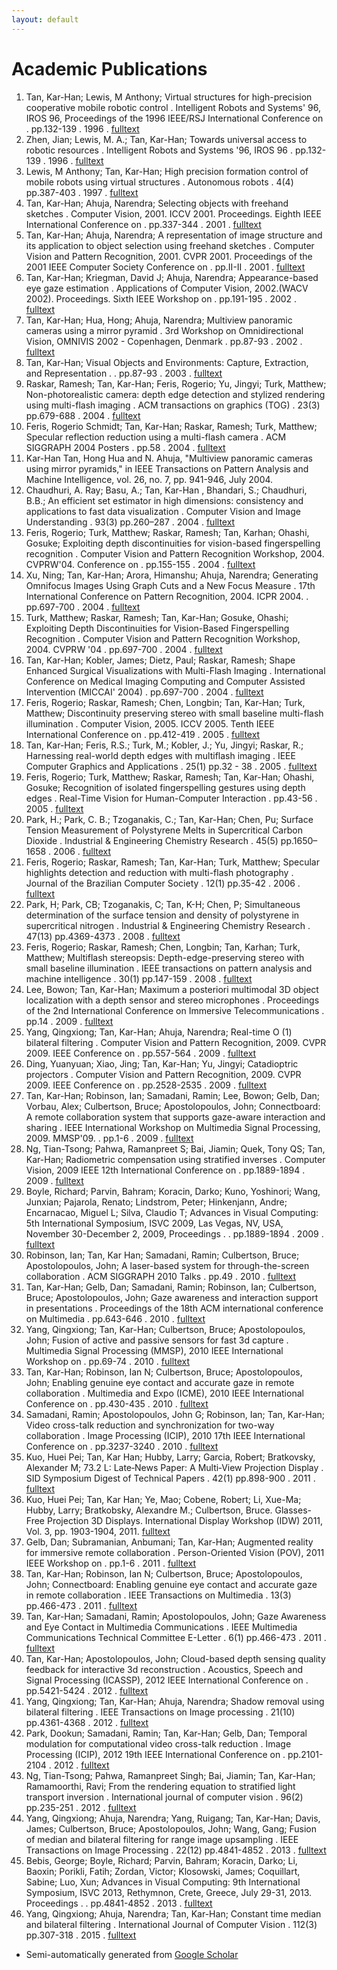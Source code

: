 ```yaml
---
layout: default
---
```


# Academic Publications

1.  Tan, Kar-Han; Lewis, M Anthony;  Virtual structures for high-precision cooperative mobile robotic control . Intelligent Robots and Systems' 96, IROS 96, Proceedings of the 1996 IEEE/RSJ International Conference on .  pp.132-139 . 1996 . [fulltext](/Publications/KarHanTan1996Virtual.pdf)
1.  Zhen, Jian; Lewis, M. A.; Tan, Kar-Han;  Towards universal access to robotic resources . Intelligent Robots and Systems '96, IROS 96 .  pp.132-139 . 1996 . [fulltext](/Publications/KarHanTan1996Towards.pdf)
1.  Lewis, M Anthony; Tan, Kar-Han;  High precision formation control of mobile robots using virtual structures . Autonomous robots . 4(4) pp.387-403 . 1997 . [fulltext](/Publications/KarHanTan1997High.pdf)
1.  Tan, Kar-Han; Ahuja, Narendra;  Selecting objects with freehand sketches . Computer Vision, 2001. ICCV 2001. Proceedings. Eighth IEEE International Conference on .  pp.337-344 . 2001 . [fulltext](/Publications/KarHanTan2001Selecting.pdf)
1.  Tan, Kar-Han; Ahuja, Narendra;  A representation of image structure and its application to object selection using freehand sketches . Computer Vision and Pattern Recognition, 2001. CVPR 2001. Proceedings of the 2001 IEEE Computer Society Conference on .  pp.II-II . 2001 . [fulltext](/Publications/KarHanTan2001A.pdf)
1.  Tan, Kar-Han; Kriegman, David J; Ahuja, Narendra;  Appearance-based eye gaze estimation . Applications of Computer Vision, 2002.(WACV 2002). Proceedings. Sixth IEEE Workshop on .  pp.191-195 . 2002 . [fulltext](/Publications/KarHanTan2002Appearance-based.pdf)
1.  Tan, Kar-Han; Hua, Hong; Ahuja, Narendra;  Multiview panoramic cameras using a mirror pyramid . 3rd Workshop on Omnidirectional Vision, OMNIVIS 2002 - Copenhagen, Denmark .  pp.87-93 . 2002 . [fulltext](/Publications/KarHanTan2002Multiview.pdf)
1.  Tan, Kar-Han;  Visual Objects and Environments: Capture, Extraction, and Representation .  .  pp.87-93 . 2003 . [fulltext](/Publications/KarHanTan2003Visual.pdf)
1.  Raskar, Ramesh; Tan, Kar-Han; Feris, Rogerio; Yu, Jingyi; Turk, Matthew;  Non-photorealistic camera: depth edge detection and stylized rendering using multi-flash imaging . ACM transactions on graphics (TOG) . 23(3) pp.679-688 . 2004 . [fulltext](/Publications/KarHanTan2004Non-photorealistic.pdf)
1.  Feris, Rogerio Schmidt; Tan, Kar-Han; Raskar, Ramesh; Turk, Matthew;  Specular reflection reduction using a multi-flash camera . ACM SIGGRAPH 2004 Posters .  pp.58 . 2004 . [fulltext](/Publications/KarHanTan2004Specular.pdf)
1. Kar-Han Tan, Hong Hua and N. Ahuja, "Multiview panoramic cameras using mirror pyramids," in IEEE Transactions on Pattern Analysis and Machine Intelligence, vol. 26, no. 7, pp. 941-946, July 2004.
1.  Chaudhuri, A. Ray; Basu, A.; Tan, Kar-Han , Bhandari, S.; Chaudhuri, B.B.;  An efficient set estimator in high dimensions: consistency and applications to fast data visualization . Computer Vision and Image Understanding . 93(3) pp.260–287 . 2004 . [fulltext](/Publications/KarHanTan2004An.pdf)
1.  Feris, Rogerio; Turk, Matthew; Raskar, Ramesh; Tan, Karhan; Ohashi, Gosuke;  Exploiting depth discontinuities for vision-based fingerspelling recognition . Computer Vision and Pattern Recognition Workshop, 2004. CVPRW'04. Conference on .  pp.155-155 . 2004 . [fulltext](/Publications/KarHanTan2004Exploiting.pdf)
1.  Xu, Ning; Tan, Kar-Han; Arora, Himanshu; Ahuja, Narendra;  Generating Omnifocus Images Using Graph Cuts and a New Focus Measure . 17th International Conference on Pattern Recognition, 2004. ICPR 2004. .  pp.697-700 . 2004 . [fulltext](/Publications/KarHanTan2004Generating.pdf)
1.  Turk, Matthew; Raskar, Ramesh; Tan, Kar-Han; Gosuke, Ohashi;  Exploiting Depth Discontinuities for Vision-Based Fingerspelling Recognition . Computer Vision and Pattern Recognition Workshop, 2004. CVPRW '04 .  pp.697-700 . 2004 . [fulltext](/Publications/KarHanTan2004Exploiting.pdf)
1.  Tan, Kar-Han; Kobler, James; Dietz, Paul; Raskar, Ramesh;  Shape Enhanced Surgical Visualizations with Multi-Flash Imaging . International Conference on Medical Imaging Computing and Computer Assisted Intervention (MICCAI' 2004) .  pp.697-700 . 2004 . [fulltext](/Publications/KarHanTan2004Shape.pdf)
1.  Feris, Rogerio; Raskar, Ramesh; Chen, Longbin; Tan, Kar-Han; Turk, Matthew;  Discontinuity preserving stereo with small baseline multi-flash illumination . Computer Vision, 2005. ICCV 2005. Tenth IEEE International Conference on .  pp.412-419 . 2005 . [fulltext](/Publications/KarHanTan2005Discontinuity.pdf)
1.  Tan, Kar-Han; Feris, R.S.; Turk, M.; Kobler, J.; Yu, Jingyi; Raskar, R.;  Harnessing real-world depth edges with multiflash imaging . IEEE Computer Graphics and Applications . 25(1) pp.32 - 38 . 2005 . [fulltext](/Publications/KarHanTan2005Harnessing.pdf)
1.  Feris, Rogerio; Turk, Matthew; Raskar, Ramesh; Tan, Kar-Han; Ohashi, Gosuke;  Recognition of isolated fingerspelling gestures using depth edges . Real-Time Vision for Human-Computer Interaction .  pp.43-56 . 2005 . [fulltext](/Publications/KarHanTan2005Recognition.pdf)
1.  Park, H.; Park, C. B.; Tzoganakis, C.; Tan, Kar-Han; Chen, Pu;  Surface Tension Measurement of Polystyrene Melts in Supercritical Carbon Dioxide . Industrial & Engineering Chemistry Research . 45(5) pp.1650–1658 . 2006 . [fulltext](/Publications/KarHanTan2006Surface.pdf)
1.  Feris, Rogerio; Raskar, Ramesh; Tan, Kar-Han; Turk, Matthew;  Specular highlights detection and reduction with multi-flash photography . Journal of the Brazilian Computer Society . 12(1) pp.35-42 . 2006 . [fulltext](/Publications/KarHanTan2006Specular.pdf)
1.  Park, H; Park, CB; Tzoganakis, C; Tan, K-H; Chen, P;  Simultaneous determination of the surface tension and density of polystyrene in supercritical nitrogen . Industrial & Engineering Chemistry Research . 47(13) pp.4369-4373 . 2008 . [fulltext](/Publications/KarHanTan2008Simultaneous.pdf)
1.  Feris, Rogerio; Raskar, Ramesh; Chen, Longbin; Tan, Karhan; Turk, Matthew;  Multiflash stereopsis: Depth-edge-preserving stereo with small baseline illumination . IEEE transactions on pattern analysis and machine intelligence . 30(1) pp.147-159 . 2008 . [fulltext](/Publications/KarHanTan2008Multiflash.pdf)
1.  Lee, Bowon; Tan, Kar-Han;  Maximum a posteriori multimodal 3D object localization with a depth sensor and stereo microphones . Proceedings of the 2nd International Conference on Immersive Telecommunications .  pp.14 . 2009 . [fulltext](/Publications/KarHanTan2009Maximum.pdf)
1.  Yang, Qingxiong; Tan, Kar-Han; Ahuja, Narendra;  Real-time O (1) bilateral filtering . Computer Vision and Pattern Recognition, 2009. CVPR 2009. IEEE Conference on .  pp.557-564 . 2009 . [fulltext](/Publications/KarHanTan2009Real-time.pdf)
1.  Ding, Yuanyuan; Xiao, Jing; Tan, Kar-Han; Yu, Jingyi;  Catadioptric projectors . Computer Vision and Pattern Recognition, 2009. CVPR 2009. IEEE Conference on .  pp.2528-2535 . 2009 . [fulltext](/Publications/KarHanTan2009Catadioptric.pdf)
1.  Tan, Kar-Han; Robinson, Ian; Samadani, Ramin; Lee, Bowon; Gelb, Dan; Vorbau, Alex; Culbertson, Bruce; Apostolopoulos, John;  Connectboard: A remote collaboration system that supports gaze-aware interaction and sharing . IEEE International Workshop on Multimedia Signal Processing, 2009. MMSP'09. .  pp.1-6 . 2009 . [fulltext](/Publications/KarHanTan2009Connectboard:.pdf)
1.  Ng, Tian-Tsong; Pahwa, Ramanpreet S; Bai, Jiamin; Quek, Tony QS; Tan, Kar-Han;  Radiometric compensation using stratified inverses . Computer Vision, 2009 IEEE 12th International Conference on .  pp.1889-1894 . 2009 . [fulltext](/Publications/KarHanTan2009Radiometric.pdf)
1.  Boyle, Richard; Parvin, Bahram; Koracin, Darko; Kuno, Yoshinori; Wang, Junxian; Pajarola, Renato; Lindstrom, Peter; Hinkenjann, Andre; Encarnacao, Miguel L; Silva, Claudio T;  Advances in Visual Computing: 5th International Symposium, ISVC 2009, Las Vegas, NV, USA, November 30-December 2, 2009, Proceedings .  .  pp.1889-1894 . 2009 . [fulltext](/Publications/KarHanTan2009Advances.pdf)
1.  Robinson, Ian; Tan, Kar Han; Samadani, Ramin; Culbertson, Bruce; Apostolopoulos, John;  A laser-based system for through-the-screen collaboration . ACM SIGGRAPH 2010 Talks .  pp.49 . 2010 . [fulltext](/Publications/KarHanTan2010A.pdf)
1.  Tan, Kar-Han; Gelb, Dan; Samadani, Ramin; Robinson, Ian; Culbertson, Bruce; Apostolopoulos, John;  Gaze awareness and interaction support in presentations . Proceedings of the 18th ACM international conference on Multimedia .  pp.643-646 . 2010 . [fulltext](/Publications/KarHanTan2010Gaze.pdf)
1.  Yang, Qingxiong; Tan, Kar-Han; Culbertson, Bruce; Apostolopoulos, John;  Fusion of active and passive sensors for fast 3d capture . Multimedia Signal Processing (MMSP), 2010 IEEE International Workshop on .  pp.69-74 . 2010 . [fulltext](/Publications/KarHanTan2010Fusion.pdf)
1.  Tan, Kar-Han; Robinson, Ian N; Culbertson, Bruce; Apostolopoulos, John;  Enabling genuine eye contact and accurate gaze in remote collaboration . Multimedia and Expo (ICME), 2010 IEEE International Conference on .  pp.430-435 . 2010 . [fulltext](/Publications/KarHanTan2010Enabling.pdf)
1.  Samadani, Ramin; Apostolopoulos, John G; Robinson, Ian; Tan, Kar-Han;  Video cross-talk reduction and synchronization for two-way collaboration . Image Processing (ICIP), 2010 17th IEEE International Conference on .  pp.3237-3240 . 2010 . [fulltext](/Publications/KarHanTan2010Video.pdf)
1.  Kuo, Huei Pei; Tan, Kar Han; Hubby, Larry; Garcia, Robert; Bratkovsky, Alexander M;  73.2 L: Late‐News Paper: A Multi‐View Projection Display . SID Symposium Digest of Technical Papers . 42(1) pp.898-900 . 2011 . [fulltext](/Publications/KarHanTan2011A.pdf)
1.  Kuo, Huei Pei; Tan, Kar Han; Ye, Mao; Cobene, Robert; Li, Xue-Ma; Hubby, Larry; Bratkobsky, Alexandre M.; Culbertson, Bruce. Glasses-Free Projection 3D Displays. International Display Workshop (IDW) 2011, Vol. 3, pp. 1903-1904, 2011. [fulltext](/Publications/KarHanTan2011Glasses-Free.pdf)
1.  Gelb, Dan; Subramanian, Anbumani; Tan, Kar-Han;  Augmented reality for immersive remote collaboration . Person-Oriented Vision (POV), 2011 IEEE Workshop on .  pp.1-6 . 2011 . [fulltext](/Publications/KarHanTan2011Augmented.pdf)
1.  Tan, Kar-Han; Robinson, Ian N; Culbertson, Bruce; Apostolopoulos, John;  Connectboard: Enabling genuine eye contact and accurate gaze in remote collaboration . IEEE Transactions on Multimedia . 13(3) pp.466-473 . 2011 . [fulltext](/Publications/KarHanTan2011Connectboard:.pdf)
1.  Tan, Kar-Han; Samadani, Ramin; Apostolopoulos, John;  Gaze Awareness and Eye Contact in Multimedia Communications . IEEE Multimedia Communications Technical Committee E-Letter . 6(1) pp.466-473 . 2011 . [fulltext](/Publications/KarHanTan2011Gaze.pdf)
1.  Tan, Kar-Han; Apostolopoulos, John;  Cloud-based depth sensing quality feedback for interactive 3d reconstruction . Acoustics, Speech and Signal Processing (ICASSP), 2012 IEEE International Conference on .  pp.5421-5424 . 2012 . [fulltext](/Publications/KarHanTan2012Cloud-based.pdf)
1.  Yang, Qingxiong; Tan, Kar-Han; Ahuja, Narendra;  Shadow removal using bilateral filtering . IEEE Transactions on Image processing . 21(10) pp.4361-4368 . 2012 . [fulltext](/Publications/KarHanTan2012Shadow.pdf)
1.  Park, Dookun; Samadani, Ramin; Tan, Kar-Han; Gelb, Dan;  Temporal modulation for computational video cross-talk reduction . Image Processing (ICIP), 2012 19th IEEE International Conference on .  pp.2101-2104 . 2012 . [fulltext](/Publications/KarHanTan2012Temporal.pdf)
1.  Ng, Tian-Tsong; Pahwa, Ramanpreet Singh; Bai, Jiamin; Tan, Kar-Han; Ramamoorthi, Ravi;  From the rendering equation to stratified light transport inversion . International journal of computer vision . 96(2) pp.235-251 . 2012 . [fulltext](/Publications/KarHanTan2012From.pdf)
1.  Yang, Qingxiong; Ahuja, Narendra; Yang, Ruigang; Tan, Kar-Han; Davis, James; Culbertson, Bruce; Apostolopoulos, John; Wang, Gang;  Fusion of median and bilateral filtering for range image upsampling . IEEE Transactions on Image Processing . 22(12) pp.4841-4852 . 2013 . [fulltext](/Publications/KarHanTan2013Fusion.pdf)
1.  Bebis, George; Boyle, Richard; Parvin, Bahram; Koracin, Darko; Li, Baoxin; Porikli, Fatih; Zordan, Victor; Klosowski, James; Coquillart, Sabine; Luo, Xun;  Advances in Visual Computing: 9th International Symposium, ISVC 2013, Rethymnon, Crete, Greece, July 29-31, 2013. Proceedings .  .  pp.4841-4852 . 2013 . [fulltext](/Publications/KarHanTan2013Advances.pdf)
1.  Yang, Qingxiong; Ahuja, Narendra; Tan, Kar-Han;  Constant time median and bilateral filtering . International Journal of Computer Vision . 112(3) pp.307-318 . 2015 . [fulltext](/Publications/KarHanTan2015Constant.pdf)


* Semi-automatically generated from [Google Scholar](https://scholar.google.com/citations?hl=en&user=Fz17zgcAAAAJ)
